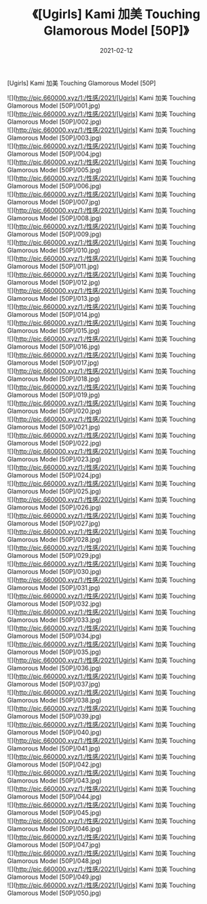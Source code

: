 ﻿---
layout: post
title:  《[Ugirls] Kami 加美 Touching Glamorous Model [50P]》
date:   2021-02-12
img: http://pic.660000.xyz/1:/性感/2021/[Ugirls] Kami 加美 Touching Glamorous Model [50P]/000.jpg
categories: [美女, 清纯, 唯美]
---

[Ugirls] Kami 加美 Touching Glamorous Model [50P]

  ![](http://pic.660000.xyz/1:/性感/2021/[Ugirls] Kami 加美 Touching Glamorous Model [50P]/001.jpg) <br> ![](http://pic.660000.xyz/1:/性感/2021/[Ugirls] Kami 加美 Touching Glamorous Model [50P]/002.jpg) <br> ![](http://pic.660000.xyz/1:/性感/2021/[Ugirls] Kami 加美 Touching Glamorous Model [50P]/003.jpg) <br> ![](http://pic.660000.xyz/1:/性感/2021/[Ugirls] Kami 加美 Touching Glamorous Model [50P]/004.jpg) <br> ![](http://pic.660000.xyz/1:/性感/2021/[Ugirls] Kami 加美 Touching Glamorous Model [50P]/005.jpg) <br> ![](http://pic.660000.xyz/1:/性感/2021/[Ugirls] Kami 加美 Touching Glamorous Model [50P]/006.jpg) <br> ![](http://pic.660000.xyz/1:/性感/2021/[Ugirls] Kami 加美 Touching Glamorous Model [50P]/007.jpg) <br> ![](http://pic.660000.xyz/1:/性感/2021/[Ugirls] Kami 加美 Touching Glamorous Model [50P]/008.jpg) <br> ![](http://pic.660000.xyz/1:/性感/2021/[Ugirls] Kami 加美 Touching Glamorous Model [50P]/009.jpg) <br> ![](http://pic.660000.xyz/1:/性感/2021/[Ugirls] Kami 加美 Touching Glamorous Model [50P]/010.jpg) <br> ![](http://pic.660000.xyz/1:/性感/2021/[Ugirls] Kami 加美 Touching Glamorous Model [50P]/011.jpg) <br> ![](http://pic.660000.xyz/1:/性感/2021/[Ugirls] Kami 加美 Touching Glamorous Model [50P]/012.jpg) <br> ![](http://pic.660000.xyz/1:/性感/2021/[Ugirls] Kami 加美 Touching Glamorous Model [50P]/013.jpg) <br> ![](http://pic.660000.xyz/1:/性感/2021/[Ugirls] Kami 加美 Touching Glamorous Model [50P]/014.jpg) <br> ![](http://pic.660000.xyz/1:/性感/2021/[Ugirls] Kami 加美 Touching Glamorous Model [50P]/015.jpg) <br> ![](http://pic.660000.xyz/1:/性感/2021/[Ugirls] Kami 加美 Touching Glamorous Model [50P]/016.jpg) <br> ![](http://pic.660000.xyz/1:/性感/2021/[Ugirls] Kami 加美 Touching Glamorous Model [50P]/017.jpg) <br> ![](http://pic.660000.xyz/1:/性感/2021/[Ugirls] Kami 加美 Touching Glamorous Model [50P]/018.jpg) <br> ![](http://pic.660000.xyz/1:/性感/2021/[Ugirls] Kami 加美 Touching Glamorous Model [50P]/019.jpg) <br> ![](http://pic.660000.xyz/1:/性感/2021/[Ugirls] Kami 加美 Touching Glamorous Model [50P]/020.jpg) <br> ![](http://pic.660000.xyz/1:/性感/2021/[Ugirls] Kami 加美 Touching Glamorous Model [50P]/021.jpg) <br> ![](http://pic.660000.xyz/1:/性感/2021/[Ugirls] Kami 加美 Touching Glamorous Model [50P]/022.jpg) <br> ![](http://pic.660000.xyz/1:/性感/2021/[Ugirls] Kami 加美 Touching Glamorous Model [50P]/023.jpg) <br> ![](http://pic.660000.xyz/1:/性感/2021/[Ugirls] Kami 加美 Touching Glamorous Model [50P]/024.jpg) <br> ![](http://pic.660000.xyz/1:/性感/2021/[Ugirls] Kami 加美 Touching Glamorous Model [50P]/025.jpg) <br> ![](http://pic.660000.xyz/1:/性感/2021/[Ugirls] Kami 加美 Touching Glamorous Model [50P]/026.jpg) <br> ![](http://pic.660000.xyz/1:/性感/2021/[Ugirls] Kami 加美 Touching Glamorous Model [50P]/027.jpg) <br> ![](http://pic.660000.xyz/1:/性感/2021/[Ugirls] Kami 加美 Touching Glamorous Model [50P]/028.jpg) <br> ![](http://pic.660000.xyz/1:/性感/2021/[Ugirls] Kami 加美 Touching Glamorous Model [50P]/029.jpg) <br> ![](http://pic.660000.xyz/1:/性感/2021/[Ugirls] Kami 加美 Touching Glamorous Model [50P]/030.jpg) <br> ![](http://pic.660000.xyz/1:/性感/2021/[Ugirls] Kami 加美 Touching Glamorous Model [50P]/031.jpg) <br> ![](http://pic.660000.xyz/1:/性感/2021/[Ugirls] Kami 加美 Touching Glamorous Model [50P]/032.jpg) <br> ![](http://pic.660000.xyz/1:/性感/2021/[Ugirls] Kami 加美 Touching Glamorous Model [50P]/033.jpg) <br> ![](http://pic.660000.xyz/1:/性感/2021/[Ugirls] Kami 加美 Touching Glamorous Model [50P]/034.jpg) <br> ![](http://pic.660000.xyz/1:/性感/2021/[Ugirls] Kami 加美 Touching Glamorous Model [50P]/035.jpg) <br> ![](http://pic.660000.xyz/1:/性感/2021/[Ugirls] Kami 加美 Touching Glamorous Model [50P]/036.jpg) <br> ![](http://pic.660000.xyz/1:/性感/2021/[Ugirls] Kami 加美 Touching Glamorous Model [50P]/037.jpg) <br> ![](http://pic.660000.xyz/1:/性感/2021/[Ugirls] Kami 加美 Touching Glamorous Model [50P]/038.jpg) <br> ![](http://pic.660000.xyz/1:/性感/2021/[Ugirls] Kami 加美 Touching Glamorous Model [50P]/039.jpg) <br> ![](http://pic.660000.xyz/1:/性感/2021/[Ugirls] Kami 加美 Touching Glamorous Model [50P]/040.jpg) <br> ![](http://pic.660000.xyz/1:/性感/2021/[Ugirls] Kami 加美 Touching Glamorous Model [50P]/041.jpg) <br> ![](http://pic.660000.xyz/1:/性感/2021/[Ugirls] Kami 加美 Touching Glamorous Model [50P]/042.jpg) <br> ![](http://pic.660000.xyz/1:/性感/2021/[Ugirls] Kami 加美 Touching Glamorous Model [50P]/043.jpg) <br> ![](http://pic.660000.xyz/1:/性感/2021/[Ugirls] Kami 加美 Touching Glamorous Model [50P]/044.jpg) <br> ![](http://pic.660000.xyz/1:/性感/2021/[Ugirls] Kami 加美 Touching Glamorous Model [50P]/045.jpg) <br> ![](http://pic.660000.xyz/1:/性感/2021/[Ugirls] Kami 加美 Touching Glamorous Model [50P]/046.jpg) <br> ![](http://pic.660000.xyz/1:/性感/2021/[Ugirls] Kami 加美 Touching Glamorous Model [50P]/047.jpg) <br> ![](http://pic.660000.xyz/1:/性感/2021/[Ugirls] Kami 加美 Touching Glamorous Model [50P]/048.jpg) <br> ![](http://pic.660000.xyz/1:/性感/2021/[Ugirls] Kami 加美 Touching Glamorous Model [50P]/049.jpg) <br> ![](http://pic.660000.xyz/1:/性感/2021/[Ugirls] Kami 加美 Touching Glamorous Model [50P]/050.jpg) <br>